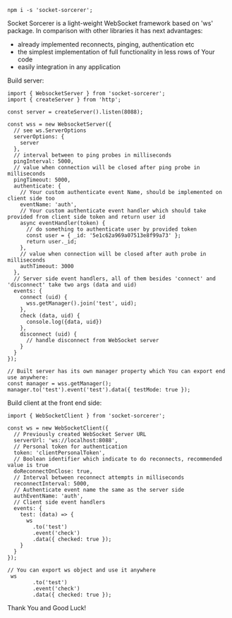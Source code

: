 ```shell script
npm i -s 'socket-sorcerer';
```
Socket Sorcerer is a light-weight WebSocket framework based on 'ws' package. 
In comparison with other libraries it has next advantages:
- already implemented reconnects, pinging, authentication etc
- the simplest implementation of full functionality in less rows of Your code
- easily integration in any application

Build server:
```ecmascript 6
import { WebsocketServer } from 'socket-sorcerer';
import { createServer } from 'http';

const server = createServer().listen(8088);

const wss = new WebsocketServer({
  // see ws.ServerOptions
  serverOptions: {
    server
  },
  // interval between to ping probes in milliseconds
  pingInterval: 5000,
  // value when connection will be closed after ping probe in milliseconds
  pingTimeout: 5000,
  authenticate: {
    // Your custom authenticate event Name, should be implemented on client side too
    eventName: 'auth',
    // Your custom authenticate event handler which should take provided from client side token and return user id
    async eventHandler(token) {
      // do something to authenticate user by provided token
      const user = { _id: '5e1c62a969a07513e8f99a73' };
      return user._id;
    },
    // value when connection will be closed after auth probe in milliseconds
    authTimeout: 3000
  },
  // Server side event handlers, all of them besides 'connect' and 'disconnect' take two args (data and uid)
  events: {
    connect (uid) {
      wss.getManager().join('test', uid);
    },
    check (data, uid) {
      console.log({data, uid})
    },
    disconnect (uid) {
      // handle disconnect from WebSocket server
    }
  }
});

// Built server has its own manager property which You can export end use anywhere:
const manager = wss.getManager();
manager.to('test').event('test').data({ testMode: true });
```

Build client at the front end side:
```ecmascript 6
import { WebSocketClient } from 'socket-sorcerer';

const ws = new WebSocketClient({
  // Previously created WebSocket Server URL
  serverUrl: 'ws://localhost:8088',
  // Personal token for authentication
  token: 'clientPersonalToken',
  // Boolean identifier which indicate to do reconnects, recommended value is true
  doReconnectOnClose: true,
  // Interval between reconnect attempts in milliseconds
  reconnectInterval: 5000,
  // Authenticate event name the same as the server side
  authEventName: 'auth',
  // Client side event handlers
  events: {
    test: (data) => {
      ws
        .to('test')
        .event('check')
        .data({ checked: true });
    }
  }
});

// You can export ws object and use it anywhere 
 ws
        .to('test')
        .event('check')
        .data({ checked: true });
```

Thank You and Good Luck!
